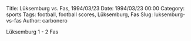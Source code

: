 Title: Lüksemburg vs. Fas, 1994/03/23
Date: 1994/03/23 00:00
Category: sports
Tags: football, football scores, Lüksemburg, Fas
Slug: luksemburg-vs-fas
Author: carbonero


Lüksemburg 1 - 2 Fas
